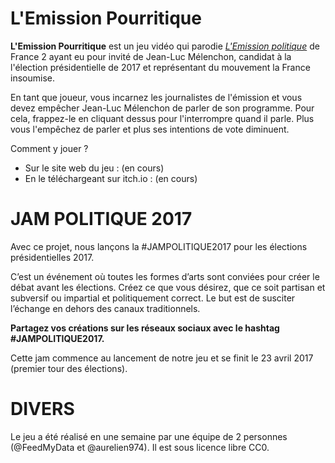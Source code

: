 # L'Emission Pourritique

**L'Emission Pourritique** est un jeu vidéo qui parodie [*L'Emission politique*](https://www.youtube.com/watch?v=Rbo6bGtOxjE) de France 2 ayant eu pour invité de Jean-Luc Mélenchon, candidat à la l'élection présidentielle de 2017 et représentant du mouvement la France insoumise.

En tant que joueur, vous incarnez les journalistes de l'émission et vous devez empêcher Jean-Luc Mélenchon de parler de son programme.
Pour cela, frappez-le en cliquant dessus pour l'interrompre quand il parle. Plus vous l'empêchez de parler et plus ses intentions de vote diminuent.

Comment y jouer ?
- Sur le site web du jeu : (en cours)
- En le téléchargeant sur itch.io : (en cours)

# JAM POLITIQUE 2017

Avec ce projet, nous lançons la #JAMPOLITIQUE2017 pour les élections présidentielles 2017.

C’est un événement où toutes les formes d’arts sont conviées pour créer le débat avant les élections.
Créez ce que vous désirez, que ce soit partisan et subversif ou impartial et politiquement correct.
Le but est de susciter l’échange en dehors des canaux traditionnels.

**Partagez vos créations sur les réseaux sociaux avec le hashtag #JAMPOLITIQUE2017.**

Cette jam commence au lancement de notre jeu et se finit le 23 avril 2017 (premier tour des élections).

# DIVERS
Le jeu a été réalisé en une semaine par une équipe de 2 personnes (@FeedMyData et @aurelien974).
Il est sous licence libre CC0.

